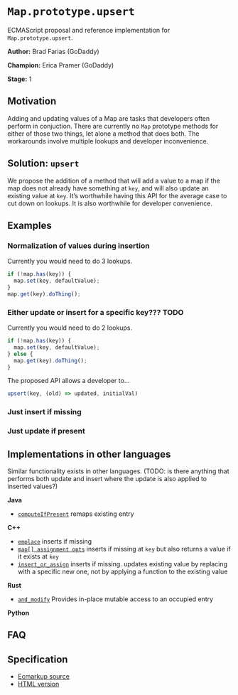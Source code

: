 # `Map.prototype.upsert`

ECMAScript proposal and reference implementation for `Map.prototype.upsert`.

**Author:** Brad Farias (GoDaddy)

**Champion:** Erica Pramer (GoDaddy)

**Stage:** 1

## Motivation

Adding and updating values of a Map are tasks that developers often perform 
in conjuction. There are currently no `Map` prototype methods for either of those two
things, let alone a method that does both. The workarounds involve multiple 
lookups and developer inconvenience.

## Solution: `upsert`

We propose the addition of a method that will add a value to a map if the map does not already have something at `key`, and will also update an existing 
value at `key`. 
It’s worthwhile having this API for the average case to cut down on lookups.
It is also worthwhile for developer convenience.

## Examples

### Normalization of values during insertion
Currently you would need to do 3 lookups.
```js
if (!map.has(key)) {
  map.set(key, defaultValue);
}
map.get(key).doThing();
```

### Either update or insert for a specific key??? TODO
Currently you would need to do 2 lookups.

```js
if (!map.has(key)) {
  map.set(key, defaultValue);
} else {
  map.get(key).doThing();
}
```

The proposed API allows a developer to...

```js
upsert(key, (old) => updated, initialVal)
```

### Just insert if missing

### Just update if present

## Implementations in other languages

Similar functionality exists in other languages. (TODO: is there anything
that performs both update and insert where the update is also applied to
inserted values?)

**Java**

* [`computeIfPresent`](https://docs.oracle.com/javase/9/docs/api/java/util/Map.html#computeIfPresent-K-java.util.function.BiFunction-) remaps existing entry


**C++**

* [`emplace`](https://en.cppreference.com/w/cpp/container/map/emplace) inserts if missing
* [`map[] assignment opts`](https://en.cppreference.com/w/cpp/container/map/operator_at) inserts if missing
at `key` but also returns a value if it exists at `key`
* [`insert_or_assign`](https://en.cppreference.com/w/cpp/container/map/insert_or_assign) inserts if missing. updates existing value by replacing with a 
specific new one, not by applying a function to the existing value


**Rust**

* [`and_modify`](https://doc.rust-lang.org/std/collections/hash_map/enum.Entry.html#method.and_modify) Provides in-place mutable access to an occupied entry


**Python**



## FAQ


## Specification

* [Ecmarkup source](https://github.com/tc39/proposal-promise-allSettled/blob/master/spec.html)
* [HTML version](https://tc39.es/proposal-promise-allSettled/)
